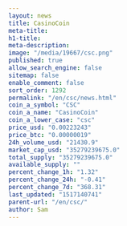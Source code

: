 ```yaml
---
layout: news
title: CasinoCoin
meta-title: 
h1-title: 
meta-description: 
image: "/media/19667/csc.png"
published: true
allow_search_engine: false
sitemap: false
enable_comment: false
sort_order: 1292
permalink: "/en/csc/news.html"
coin_a_symbol: "CSC"
coin_a_name: "CasinoCoin"
coin_a_lower_case: "csc"
price_usd: "0.00223243"
price_btc: "0.00000019"
24h_volume_usd: "21430.9"
market_cap_usd: "35279239675.0"
total_supply: "35279239675.0"
available_supply: ""
percent_change_1h: "1.32"
percent_change_24h: "-0.41"
percent_change_7d: "368.31"
last_updated: "1517140741"
parent-url: "/en/csc/"
author: Sam
---
```


